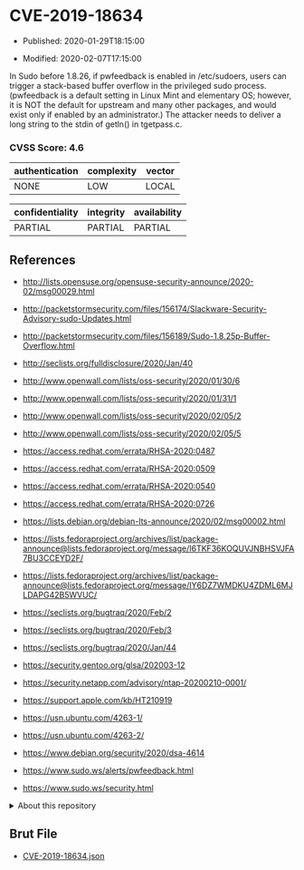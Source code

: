 # CVE-2019-18634

- Published: 2020-01-29T18:15:00

- Modified: 2020-02-07T17:15:00

In Sudo before 1.8.26, if pwfeedback is enabled in /etc/sudoers, users can trigger a stack-based buffer overflow in the privileged sudo process. (pwfeedback is a default setting in Linux Mint and elementary OS; however, it is NOT the default for upstream and many other packages, and would exist only if enabled by an administrator.) The attacker needs to deliver a long string to the stdin of getln() in tgetpass.c.

### CVSS Score: **4.6**

| authentication | complexity | vector |
| --- | --- | --- |
| NONE | LOW | LOCAL |

| confidentiality | integrity | availability |
| --- | --- | --- |
| PARTIAL | PARTIAL | PARTIAL |

## References

* http://lists.opensuse.org/opensuse-security-announce/2020-02/msg00029.html

* http://packetstormsecurity.com/files/156174/Slackware-Security-Advisory-sudo-Updates.html

* http://packetstormsecurity.com/files/156189/Sudo-1.8.25p-Buffer-Overflow.html

* http://seclists.org/fulldisclosure/2020/Jan/40

* http://www.openwall.com/lists/oss-security/2020/01/30/6

* http://www.openwall.com/lists/oss-security/2020/01/31/1

* http://www.openwall.com/lists/oss-security/2020/02/05/2

* http://www.openwall.com/lists/oss-security/2020/02/05/5

* https://access.redhat.com/errata/RHSA-2020:0487

* https://access.redhat.com/errata/RHSA-2020:0509

* https://access.redhat.com/errata/RHSA-2020:0540

* https://access.redhat.com/errata/RHSA-2020:0726

* https://lists.debian.org/debian-lts-announce/2020/02/msg00002.html

* https://lists.fedoraproject.org/archives/list/package-announce@lists.fedoraproject.org/message/I6TKF36KOQUVJNBHSVJFA7BU3CCEYD2F/

* https://lists.fedoraproject.org/archives/list/package-announce@lists.fedoraproject.org/message/IY6DZ7WMDKU4ZDML6MJLDAPG42B5WVUC/

* https://seclists.org/bugtraq/2020/Feb/2

* https://seclists.org/bugtraq/2020/Feb/3

* https://seclists.org/bugtraq/2020/Jan/44

* https://security.gentoo.org/glsa/202003-12

* https://security.netapp.com/advisory/ntap-20200210-0001/

* https://support.apple.com/kb/HT210919

* https://usn.ubuntu.com/4263-1/

* https://usn.ubuntu.com/4263-2/

* https://www.debian.org/security/2020/dsa-4614

* https://www.sudo.ws/alerts/pwfeedback.html

* https://www.sudo.ws/security.html

<details>
<summary>About this repository</summary> 

  This repository is part of the project [Live Hack CVE](https://github.com/Live-Hack-CVE). Main website can be found [www.live-hack.org](https://www.live-hack.org) 
  
  Made by [Sn0wAlice](https://github.com/Sn0wAlice) for the people that care about security and need to have a feed of the latest CVEs. Hope you enjoy it, don't forget to star the repo and follow me on [Twitter](https://twitter.com/Sn0wAlice) and [Github](https://github.com/Sn0wAlice). And that is my [personnal website](https://www.alice-snow.me/)

  - [Home Page](https://github.com/Live-Hack-CVE)
  - [Framework](https://github.com/Live-Hack-CVE/cve-framework)
  - [CVE database](https://github.com/Live-Hack-CVE/full_database)
  - [Changelog](https://github.com/Live-Hack-CVE/Changelog)
</details>

## Brut File

* [CVE-2019-18634.json](https://raw.githubusercontent.com/Live-Hack-CVE/full_database/main/cves/2019/CVE-2019-18634.json)

